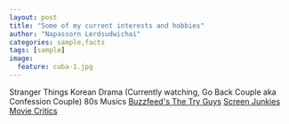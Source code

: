 ```yaml
---
layout: post
title: "Some of my current interests and hobbies"
author: "Napassorn Lerdsudwichai"
categories: sample,facts
tags: [sample]
image:
  feature: cuba-1.jpg
---
```


Stranger Things
Korean Drama (Currently watching, Go Back Couple aka Confession Couple)
80s Musics
[Buzzfeed's The Try Guys](https://www.buzzfeed.com/tryguys)
[Screen Junkies Movie Critics](http://www.screenjunkies.com/)
